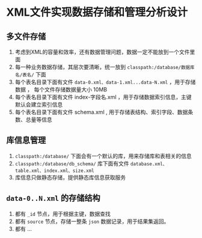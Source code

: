 # XML文件实现数据存储和管理分析设计

## 多文件存储

1. 考虑到XML的容量和效率，还有数据管理问题，数据一定不能放到一个文件里面
2. 每一种业务数据存储，其层次要清晰，统一放到 ```classpath:/database/数据库名/表名/``` 下面
3. 每个表名目录下面有文件 ```data-0.xml、data-1.xml...data-N.xml``` ，用于存储数据 ， 每个文件存储数据量大小 10MB
4. 每个表名目录下面有文件 index-字段名.xml ，用于存储数据索引信息，主键默认会建立索引信息
5. 每个表名目录下面有文件 schema.xml , 用于存储表结构、索引字段、数据条数、总量等信息

## 库信息管理

1. ```classpath:/database/``` 下面会有一个默认的库，用来存储库和表相关的信息
2. ```classpath:/database/db_schema/``` 库下面有文件 ```database.xml、table.xml、index.xml、size.xml```
3. 库信息只做静态存储，提供静态库信息获取服务

## ```data-0..N.xml``` 的存储结构

1. 都有 ```_id``` 节点，用于根据主键，数据查找
2. 都有 ```source``` 节点，存储一整条 ```json``` 数据记录，用于结果集返回。
3. 都有 ...